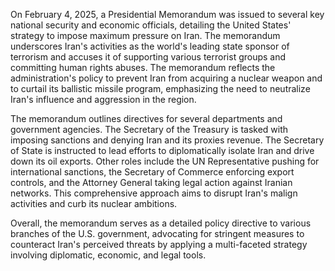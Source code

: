 On February 4, 2025, a Presidential Memorandum was issued to several key national security and economic officials, detailing the United States' strategy to impose maximum pressure on Iran. The memorandum underscores Iran's activities as the world's leading state sponsor of terrorism and accuses it of supporting various terrorist groups and committing human rights abuses. The memorandum reflects the administration's policy to prevent Iran from acquiring a nuclear weapon and to curtail its ballistic missile program, emphasizing the need to neutralize Iran's influence and aggression in the region.

The memorandum outlines directives for several departments and government agencies. The Secretary of the Treasury is tasked with imposing sanctions and denying Iran and its proxies revenue. The Secretary of State is instructed to lead efforts to diplomatically isolate Iran and drive down its oil exports. Other roles include the UN Representative pushing for international sanctions, the Secretary of Commerce enforcing export controls, and the Attorney General taking legal action against Iranian networks. This comprehensive approach aims to disrupt Iran's malign activities and curb its nuclear ambitions.

Overall, the memorandum serves as a detailed policy directive to various branches of the U.S. government, advocating for stringent measures to counteract Iran's perceived threats by applying a multi-faceted strategy involving diplomatic, economic, and legal tools.